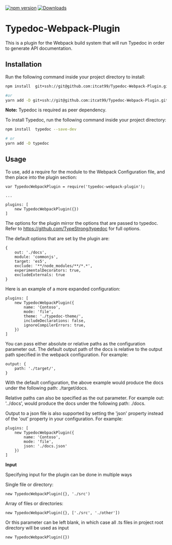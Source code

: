 [![npm version](https://img.shields.io/npm/v/typedoc-webpack-plugin.svg)](https://www.npmjs.com/package/typedoc-webpack-plugin)
[![Downloads](https://img.shields.io/npm/dm/typedoc-webpack-plugin.svg)](https://www.npmjs.com/package/typedoc-webpack-plugin)

# Typedoc-Webpack-Plugin
This is a plugin for the Webpack build system that will run Typedoc in order to generate API documentation.

## Installation

Run the following command inside your project directory to install:
```bash
npm install  git+ssh://git@github.com:itcat99/Typedoc-Webpack-Plugin.git --save-dev

#or 
yarn add -D git+ssh://git@github.com:itcat99/Typedoc-Webpack-Plugin.git
```

__Note:__ Typedoc is required as peer dependency. 

To install Typedoc, run the following command inside your project directory:
```bash
npm install  typedoc --save-dev

# or
yarn add -D typedoc
```


## Usage

To use, add a require for the module to the Webpack Configuration file, and then place into the plugin section:

```
var TypedocWebpackPlugin = require('typedoc-webpack-plugin');

...

plugins: [
	new TypedocWebpackPlugin({})
]
```


The options for the plugin mirror the options that are passed to typedoc. Refer to https://github.com/TypeStrong/typedoc for full options. 

The default options that are set by the plugin are:

```
{
	out: './docs',
	module: 'commonjs',
	target: 'es5',
	exclude: '**/node_modules/**/*.*',
	experimentalDecorators: true,
	excludeExternals: true
}
```


Here is an example of a more expanded configuration:

```
plugins: [
	new TypedocWebpackPlugin({
		name: 'Contoso',
		mode: 'file',
		theme: './typedoc-theme/',
		includeDeclarations: false,
		ignoreCompilerErrors: true,
	})
]
```

You can pass either absolute or relative paths as the configuration parameter out. The default output path of the docs is relative to the output path specified in the webpack configuration. For example:

```
output: {
	path: './target/',
}
```

With the default configuration, the above example would produce the docs under the following path: ./target/docs.

Relative paths can also be specified as the out parameter. For example out: '../docs', would produce the docs under the following path: ./docs.

Output to a json file is also supported by setting the 'json' property instead of the 'out' property in your configuration. For example:

```
plugins: [
	new TypedocWebpackPlugin({
		name: 'Contoso',
		mode: 'file',
		json: './docs.json'
	})
]
```

__Input__

Specifying input for the plugin can be done in multiple ways

Single file or directory: 
```
new TypedocWebpackPlugin({}, './src')
```

Array of files or directories:
```
new TypedocWebpackPlugin({}, ['./src', './other'])
```

Or this parameter can be left blank, in which case all .ts files in project root directory will be used as input
```
new TypedocWebpackPlugin({})
```

